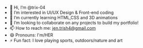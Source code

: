- 👋 Hi, I’m @trix-04
- 👀 I’m interested in UI/UX Design & Front-end coding
- 🌱 I’m currently learning HTML,CSS and 3D animations
- 💞️ I’m looking to collaborate on any projects to build my portfolio!
- 📫 How to reach me: jen.trish4@gmail.com
- 😄 Pronouns: I'm/HER
- ⚡ Fun fact: I love playing sports, outdoors/nature and art

<!---
trix-04/trix-04 is a ✨ special ✨ repository because its `README.md` (this file) appears on your GitHub profile.
You can click the Preview link to take a look at your changes.
--->
